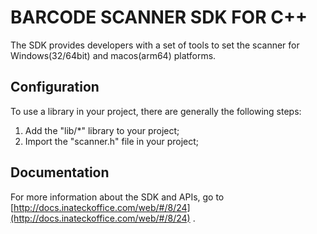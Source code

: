 # BARCODE SCANNER SDK FOR C++
The SDK provides developers with a set of tools to set the scanner for Windows(32/64bit) and macos(arm64) platforms.

## Configuration
To use a library in your project, there are generally the following steps:
1. Add the "lib/*" library to your project;
2. Import the "scanner.h" file in your project;

## Documentation
For more information about the SDK and APIs, go to [http://docs.inateckoffice.com/web/#/8/24](http://docs.inateckoffice.com/web/#/8/24) .


